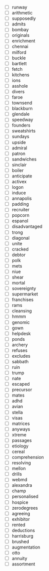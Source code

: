 - [ ] runway
- [ ] arithmetic
- [ ] supposedly
- [ ] admits
- [ ] bombay
- [ ] originals
- [ ] enrichment
- [ ] chennai
- [ ] milford
- [ ] buckle
- [ ] bartlett
- [ ] fetch
- [ ] kitchens
- [ ] ions
- [ ] asshole
- [ ] divers
- [ ] faroe
- [ ] townsend
- [ ] blackburn
- [ ] glendale
- [ ] speedway
- [ ] founders
- [ ] sweatshirts
- [ ] sundays
- [ ] upside
- [ ] admiral
- [ ] patron
- [ ] sandwiches
- [ ] sinclair
- [ ] boiler
- [ ] anticipate
- [ ] activex
- [ ] logon
- [ ] induce
- [ ] annapolis
- [ ] padding
- [ ] recruiter
- [ ] popcorn
- [ ] espanol
- [ ] disadvantaged
- [ ] trong
- [ ] diagonal
- [ ] unite
- [ ] cracked
- [ ] debtor
- [ ] polk
- [ ] mets
- [ ] niue
- [ ] shear
- [ ] mortal
- [ ] sovereignty
- [ ] supermarket
- [ ] franchises
- [ ] rams
- [ ] cleansing
- [ ] hmmm
- [ ] genomic
- [ ] gown
- [ ] helpdesk
- [ ] ponds
- [ ] archery
- [ ] refuses
- [ ] excludes
- [ ] sabbath
- [ ] ruin
- [ ] trump
- [ ] nate
- [ ] escaped
- [ ] precursor
- [ ] mates
- [ ] adhd
- [ ] avian
- [ ] stella
- [ ] visas
- [ ] matrices
- [ ] anyways
- [ ] xtreme
- [ ] passages
- [ ] etiology
- [ ] cereal
- [ ] comprehension
- [ ] resolving
- [ ] mellon
- [ ] drills
- [ ] webmd
- [ ] alexandra
- [ ] champ
- [ ] personalised
- [ ] hospice
- [ ] zerodegrees
- [ ] agreeing
- [ ] exhibitor
- [ ] rented
- [ ] deductions
- [ ] harrisburg
- [ ] brushed
- [ ] augmentation
- [ ] otto
- [ ] annuity
- [ ] assortment
